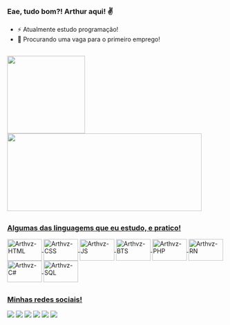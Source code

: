 ### Eae, tudo bom?! Arthur aqui! ✌

- ⚡ Atualmente estudo programação!
- 👀 Procurando uma vaga para o primeiro emprego!
##

<div>
  <a href="https://github.com/Arthvz">
  <img height="180em" src="https://github-readme-stats.vercel.app/api?username=Arthvz&show_icons=true&theme=dark&include_all_commits=true&count_private=true&title_color=F5DF4D&text_color=78fe95&border_color=F5DF4D"/>
  <img height="180em" width="450em" src="https://github-readme-stats.vercel.app/api/top-langs/?username=Arthvz&layout=compact&langs_count=7&theme=dark&title_color=F5DF4D&text_color=78fe95&border_color=F5DF4D"/>
</div>

  ##
### Algumas das linguagems que eu estudo, e pratico!
  
<div>
  <img align="center" alt="Arthvz-HTML" height="50" width="80" src="https://cdn.jsdelivr.net/gh/devicons/devicon/icons/html5/html5-plain-wordmark.svg" />
  <img align="center" alt="Arthvz-CSS" height="50" width="80" src="https://cdn.jsdelivr.net/gh/devicons/devicon/icons/css3/css3-plain-wordmark.svg" />
  <img align="center" alt="Arthvz-JS" height="50" width="80" src="https://cdn.jsdelivr.net/gh/devicons/devicon/icons/javascript/javascript-original.svg" />
  <img align="center" alt="Arthvz-BTS" height="50" width="80" src="https://cdn.jsdelivr.net/gh/devicons/devicon/icons/bootstrap/bootstrap-plain-wordmark.svg" />
  <img align="center" alt="Arthvz-PHP" height="50" width="80" src="https://cdn.jsdelivr.net/gh/devicons/devicon/icons/php/php-plain.svg" />
  <img align="center" alt="Arthvz-RN" height="50" width="80" src="https://cdn.jsdelivr.net/gh/devicons/devicon/icons/react/react-original-wordmark.svg" />
  <img align="center" alt="Arthvz-C#" height="50" width="80" src="https://cdn.jsdelivr.net/gh/devicons/devicon/icons/csharp/csharp-original.svg" />
  <img align="center" alt="Arthvz-SQL" height="50" width="80" src="https://cdn.jsdelivr.net/gh/devicons/devicon/icons/mysql/mysql-plain-wordmark.svg" />
          
</div>

  ##
### Minhas redes sociais!

<div> 
  <a href="https://api.whatsapp.com/send/?phone=5511963129841&text&app_absent=0" target=”_blank” class="whatsapp"><img src="https://img.shields.io/badge/WhatsApp-25D366?style=for-the-badge&logo=whatsapp&logoColor=white"/></a>
  <a href="https://t.me/artverdadeiro" target="_blank" class="telegram"><img src="https://img.shields.io/badge/Telegram-2CA5E0?style=for-the-badge&logo=telegram&logoColor=white"/></a>
  <a href="https://www.linkedin.com/in/arthur-verdadeiro-9b562b218/" target=”_blank” class="linkedin"><img src="https://img.shields.io/badge/LinkedIn-0077B5?style=for-the-badge&logo=linkedin&logoColor=white"/></a>
  <a href="https://www.instagram.com/_arthurvdd/" target=”_blank” class="instagram"><img src="https://img.shields.io/badge/Instagram-E4405F?style=for-the-badge&logo=instagram&logoColor=white"/></a>
  <a href="https://twitter.com/ueivizi" target=”_blank” class="twitter"><img src="https://img.shields.io/badge/Twitter-1DA1F2?style=for-the-badge&logo=twitter&logoColor=white"/></a>
  <a href="https://www.twitch.tv/wayvz" target=”_blank” class="twitch"><img src="https://img.shields.io/badge/Twitch-9146FF?style=for-the-badge&logo=twitch&logoColor=white"/></a>
</div>
